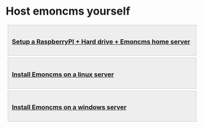 # Host emoncms yourself

<div style="border:1px solid #ccc; margin:5px; padding:10px; background-color:#eee;">
<h3>
<a href="http://emoncms.org/site/docs/raspberrypihdd">Setup a RaspberryPI + Hard drive + Emoncms home server</a></h3>
</div>

<div style="border:1px solid #ccc; margin:5px; padding:10px; background-color:#eee;">
<h3>
<a href="http://emoncms.org/site/docs/installlinux">Install Emoncms on a linux server</a></h3>
</div>

<div style="border:1px solid #ccc; margin:5px; padding:10px; background-color:#eee;">
<h3>
<a href="http://emoncms.org/site/docs/installwindows">Install Emoncms on a windows server</a></h3>
</div>

